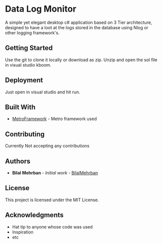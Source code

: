 # Data Log Monitor

A simple yet elegant desktop c# application based on 3 Tier architecture, designed to have a loot at the logs stored in the database using Nlog or other logging framework's.

## Getting Started

Use the git to clone it locally or download as zip. Unzip and open the sol file in visual studio kboom.

## Deployment

Just open in visual studio and hit run.

## Built With

* [MetroFramework](https://www.nuget.org/packages/MetroModernUI/) - Metro framework used

## Contributing

Currently Not accepting any contributions

## Authors

* **Bilal Mehrban** - *Initial work* - [BilalMehrban](https://github.com/bilalmehrban)

## License

This project is licensed under the MIT License.

## Acknowledgments

* Hat tip to anyone whose code was used
* Inspiration
* etc
